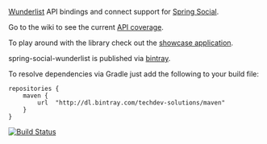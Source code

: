 [Wunderlist](wunderlist.com) API bindings and connect support for [Spring Social](http://projects.spring.io/spring-social/).

Go to the wiki to see the current [API coverage](https://github.com/techdev-solutions/spring-social-wunderlist/wiki/API-Coverage).

To play around with the library check out the [showcase application](https://github.com/techdev-solutions/spring-social-wunderlist-showcase).

spring-social-wunderlist is published via [bintray](https://bintray.com/techdev-solutions/maven/org.springframework.social%3Aspring-social-wunderlist/view).

To resolve dependencies via Gradle just add the following to your build file:

```
repositories {
    maven {
        url  "http://dl.bintray.com/techdev-solutions/maven" 
    }
}
```

[![Build Status](https://secure.travis-ci.org/techdev-solutions/spring-social-wunderlist.png?branch=master)](https://travis-ci.org/techdev-solutions/spring-social-wunderlist)
